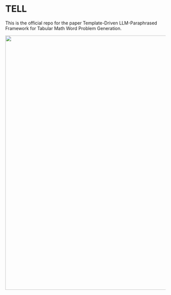 # TELL
This is the official repo for the paper Template-Driven LLM-Paraphrased Framework for Tabular Math Word Problem Generation.

<p align="center">
    <img src="./pictures/framework.png" width="800">
    <br>
</p>
